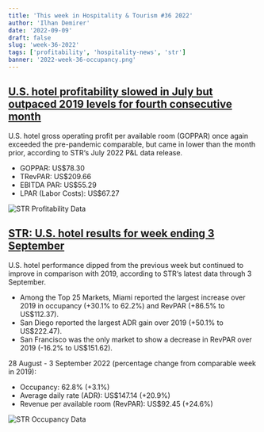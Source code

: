 ```yaml
---
title: 'This week in Hospitality & Tourism #36 2022'
author: 'Ilhan Demirer'
date: '2022-09-09'
draft: false
slug: 'week-36-2022'
tags: ['profitability', 'hospitality-news', 'str']
banner: '2022-week-36-occupancy.png'
---
```


## [U.S. hotel profitability slowed in July but outpaced 2019 levels for fourth consecutive month](https://str.com/press-release/us-hotel-profitability-slowed-july-outpaced-2019-levels-fourth-consecutive-month)

U.S. hotel gross operating profit per available room (GOPPAR) once again exceeded the pre-pandemic comparable, but came in lower than the month prior, according to STR‘s July 2022 P&L data release.

- GOPPAR: US$78.30
- TRevPAR: US$209.66
- EBITDA PAR: US$55.29
- LPAR (Labor Costs): US$67.27

![STR Profitability Data](/images/blogimages/2022-week-36-profitability.png)

## [STR: U.S. hotel results for week ending 3 September](https://str.com/press-release/str-us-hotel-results-week-ending-3-september)

U.S. hotel performance dipped from the previous week but continued to improve in comparison with 2019, according to STR‘s latest data through 3 September.

- Among the Top 25 Markets, Miami reported the largest increase over 2019 in occupancy (+30.1% to 62.2%) and RevPAR (+86.5% to US$112.37).
- San Diego reported the largest ADR gain over 2019 (+50.1% to US$222.47).
- San Francisco was the only market to show a decrease in RevPAR over 2019 (-16.2% to US$151.62).

28 August - 3 September 2022 (percentage change from comparable week in 2019):

- Occupancy: 62.8% (+3.1%)
- Average daily rate (ADR): US$147.14 (+20.9%)
- Revenue per available room (RevPAR): US$92.45 (+24.6%)

![STR Occupancy Data](/images/blogimages/2022-week-36-occupancy.png)
